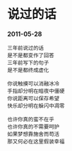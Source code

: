 # 说过的话

__2011-05-28__

```
三年前说过的话
是不是都变作了回答
三年前写下的句子
是不是都终成虚化

你说触摸可以消融冰冷
手指却分明在暗夜中僵硬
你说距离可以保存希望
快乐却分明在躲闪中凋零

也许你真的蛮不在乎
也许你真的不需要呵护
如果梦想靠施舍而苟活
那又何必在这里假装幸福
```
